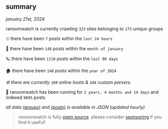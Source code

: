 
## summary
_january 21st, 2024_

ransomwatch is currently crawling `323` sites belonging to `173` unique groups

⏲ there have been `7` posts within the `last 24 hours`

🦈 there have been `148` posts within the `month of january`

🪐 there have been `1110` posts within the `last 90 days`

🏚 there have been `148` posts within the `year of 2024`

_⚙️ there are currently `108` online hosts & `104` custom parsers._

🦕 ransomwatch has been running for `2 years, 4 months and 14 days` and indexed `9605` posts

_all data  [(groups)](http://ransomwhat.telemetry.ltd/groups) and [(posts)](http://ransomwhat.telemetry.ltd/posts) is available in JSON (updated hourly)_

> ransomwatch is fully [open source](https://github.com/joshhighet/ransomwatch#ransomwatch--). please consider [sponsoring](https://github.com/sponsors/joshhighet) if you find it useful!
